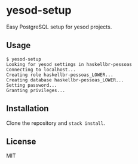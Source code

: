 # yesod-setup
Easy PostgreSQL setup for yesod projects.

## Usage

```
$ yesod-setup
Looking for yesod settings in haskellbr-pessoas
Connecting to localhost...
Creating role haskellbr-pessoas_LOWER...
Creating database haskellbr-pessoas_LOWER...
Setting password...
Granting privileges...
```

## Installation
Clone the repository and `stack install`.

## License
MIT

